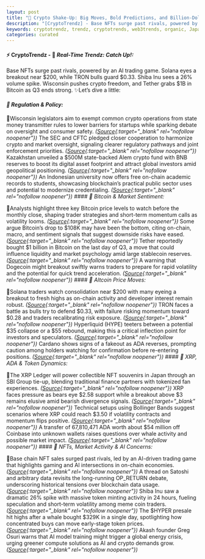 ```yaml
---
layout: post
title: "🌇 Crypto Shake-Up: Big Moves, Bold Predictions, and Billion-Dollar Bets"
description: "[CryptoTrendz] - Base NFTs surge past rivals, powered by an AI trading game. Solana eyes a breakout near $200, while TRON bulls guard $0.33. Shiba Inu sees a 26% volume spike. Wisconsin pushes crypto freedom, and Tether grabs $1B in Bitcoin as Q3 ends strong."
keywords: cryptotrendz, trendz, cryptotrends, web3trends, organic, Japan, SOL, Bitcoin, Analyst, NFT, AI, trading, Market, Crypto
categories: curated
---
```


#### ⚡ CryptoTrendz - 📌 *Real-Time Trendz: Catch Up!:*

Base NFTs surge past rivals, powered by an AI trading game. Solana eyes a breakout near $200, while TRON bulls guard $0.33. Shiba Inu sees a 26% volume spike. Wisconsin pushes crypto freedom, and Tether grabs $1B in Bitcoin as Q3 ends strong. ✨Let’s dive a little:


#### *🔖 Regulation & Policy:*  

🔹Wisconsin legislators aim to exempt common crypto operations from state money transmitter rules to lower barriers for startups while sparking debate on oversight and consumer safety. *([Source](https://s.avyag.com/ckym){:target="_blank" rel="nofollow noopener"})* The SEC and CFTC pledged closer cooperation to harmonize crypto and market oversight, signaling clearer regulatory pathways and joint enforcement priorities. *([Source](https://s.avyag.com/6xfp){:target="_blank" rel="nofollow noopener"})* Kazakhstan unveiled a $500M state-backed Alem crypto fund with BNB reserves to boost its digital asset footprint and attract global investors amid geopolitical positioning. *([Source](https://s.avyag.com/kxwr){:target="_blank" rel="nofollow noopener"})* An Indonesian university now offers free on-chain academic records to students, showcasing blockchain’s practical public sector uses and potential to modernize credentialing. *([Source](https://s.avyag.com/cx6t){:target="_blank" rel="nofollow noopener"})* #### *🔖 Bitcoin & Market Sentiment:*  

🔹Analysts highlight three key Bitcoin price levels to watch before the monthly close, shaping trader strategies and short-term momentum calls as volatility looms. *([Source](https://s.avyag.com/axk5){:target="_blank" rel="nofollow noopener"})* Some argue Bitcoin’s drop to $108K may have been the bottom, citing on-chain, macro, and sentiment signals that suggest downside risks have eased. *([Source](https://s.avyag.com/g14q){:target="_blank" rel="nofollow noopener"})* Tether reportedly bought $1 billion in Bitcoin on the last day of Q3, a move that could influence liquidity and market psychology amid large stablecoin reserves. *([Source](https://s.avyag.com/gyu2){:target="_blank" rel="nofollow noopener"})* A warning that Dogecoin might breakout swiftly warns traders to prepare for rapid volatility and the potential for quick trend acceleration. *([Source](https://s.avyag.com/9yes){:target="_blank" rel="nofollow noopener"})* #### *🔖 Altcoin Price Moves:*  

🔹Solana traders watch consolidation near $200 with many eyeing a breakout to fresh highs as on-chain activity and developer interest remain robust. *([Source](https://s.avyag.com/6pzj){:target="_blank" rel="nofollow noopener"})* TRON faces a battle as bulls try to defend $0.33, with failure risking momentum toward $0.28 and traders recalibrating risk exposure. *([Source](https://s.avyag.com/cea5){:target="_blank" rel="nofollow noopener"})* Hyperliquid (HYPE) teeters between a potential $35 collapse or a $55 rebound, making this a critical inflection point for investors and speculators. *([Source](https://s.avyag.com/1vz9){:target="_blank" rel="nofollow noopener"})* Cardano shows signs of a fakeout as ADA reverses, prompting caution among holders watching for confirmation before re-entering positions. *([Source](https://s.avyag.com/ibo5){:target="_blank" rel="nofollow noopener"})* #### *🔖 XRP, ADA & Token Dynamics:*  

🔹The XRP Ledger will power collectible NFT souvenirs in Japan through an SBI Group tie-up, blending traditional finance partners with tokenized fan experiences. *([Source](https://s.avyag.com/obhg){:target="_blank" rel="nofollow noopener"})* XRP faces pressure as bears eye $2.58 support while a breakout above $3 remains elusive amid bearish divergence signals. *([Source](https://s.avyag.com/n8iz){:target="_blank" rel="nofollow noopener"})* Technical setups using Bollinger Bands suggest scenarios where XRP could reach $3.50 if volatility contracts and momentum flips positive. *([Source](https://s.avyag.com/tv1e){:target="_blank" rel="nofollow noopener"})* A transfer of 67,810,471 ADA worth about $54 million off Coinbase into unknown wallets raises questions over whale activity and possible market impact. *([Source](https://s.avyag.com/ii4v){:target="_blank" rel="nofollow noopener"})* #### *🔖 NFTs, Market Activity & AI Concerns:*  

🔹Base chain NFT sales surged past rivals, led by an AI-driven trading game that highlights gaming and AI intersections in on-chain economies. *([Source](https://s.avyag.com/4xps){:target="_blank" rel="nofollow noopener"})* A thread on Satoshi and arbitrary data revisits the long-running OP_RETURN debate, underscoring historical tensions over blockchain data usage. *([Source](https://s.avyag.com/x886){:target="_blank" rel="nofollow noopener"})* Shiba Inu saw a dramatic 26% spike with massive token minting activity in 24 hours, fueling speculation and short-term volatility among meme coin traders. *([Source](https://s.avyag.com/xkxa){:target="_blank" rel="nofollow noopener"})* The $HYPER presale hit highs after a whale bought $329K in a single day, spotlighting how concentrated buys can move early-stage token prices. *([Source](https://s.avyag.com/3002){:target="_blank" rel="nofollow noopener"})* Akash founder Greg Osuri warns that AI model training might trigger a global energy crisis, urging greener compute solutions as AI and crypto demands grow. *([Source](https://s.avyag.com/u2pu){:target="_blank" rel="nofollow noopener"})*